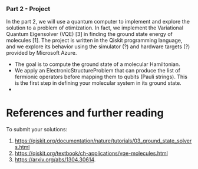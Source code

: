 ### Part 2 - Project

In the part 2, we will use a quantum computer to implement and explore the solution to a problem of otimization. In fact, we implement the Variational Quantum Eigensolver (VQE) [3] in finding the ground state energy of molecules [1]. The project is written in the Qiskit programming language, and we explore its behavior using the simulator (?) and hardware targets (?) provided by Microsoft Azure.

*  The goal is to compute the ground state of a molecular Hamiltonian.
*  We apply an ElectronicStructureProblem that can produce the list of fermionic operators before mapping them to qubits (Pauli strings). This is the first step in defining your molecular system in its ground state.
*  
 

# References and further reading 
To submit your solutions:
1.	https://qiskit.org/documentation/nature/tutorials/03_ground_state_solvers.html
2.	https://qiskit.org/textbook/ch-applications/vqe-molecules.html
3.	https://arxiv.org/abs/1304.30614.	


